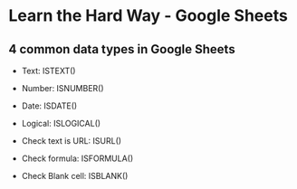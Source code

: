 # Learn the Hard Way - Google Sheets

## 4 common data types in Google Sheets
- Text: ISTEXT()  
- Number: ISNUMBER()  
- Date: ISDATE()  
- Logical: ISLOGICAL()  

- Check text is URL: ISURL()  
- Check formula: ISFORMULA()  
- Check Blank cell: ISBLANK()  
